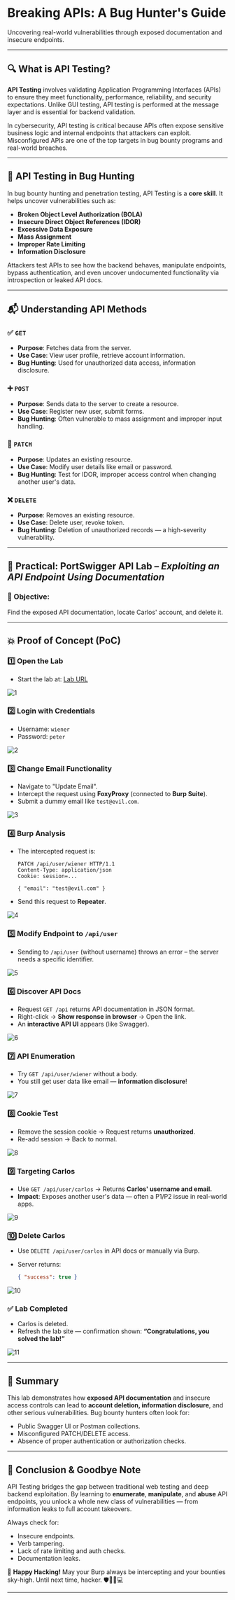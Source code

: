 # Breaking APIs: A Bug Hunter's Guide
Uncovering real-world vulnerabilities through exposed documentation and insecure endpoints.

---

## 🔍 What is API Testing?

**API Testing** involves validating Application Programming Interfaces (APIs) to ensure they meet functionality, performance, reliability, and security expectations. Unlike GUI testing, API testing is performed at the message layer and is essential for backend validation.

In cybersecurity, API testing is critical because APIs often expose sensitive business logic and internal endpoints that attackers can exploit. Misconfigured APIs are one of the top targets in bug bounty programs and real-world breaches.

---

## 🎯 API Testing in Bug Hunting

In bug bounty hunting and penetration testing, API Testing is a **core skill**. It helps uncover vulnerabilities such as:

* **Broken Object Level Authorization (BOLA)**
* **Insecure Direct Object References (IDOR)**
* **Excessive Data Exposure**
* **Mass Assignment**
* **Improper Rate Limiting**
* **Information Disclosure**

Attackers test APIs to see how the backend behaves, manipulate endpoints, bypass authentication, and even uncover undocumented functionality via introspection or leaked API docs.

---

## 📬 Understanding API Methods

### ✅ `GET`

* **Purpose**: Fetches data from the server.
* **Use Case**: View user profile, retrieve account information.
* **Bug Hunting**: Used for unauthorized data access, information disclosure.

### ➕ `POST`

* **Purpose**: Sends data to the server to create a resource.
* **Use Case**: Register new user, submit forms.
* **Bug Hunting**: Often vulnerable to mass assignment and improper input handling.

### 🔄 `PATCH`

* **Purpose**: Updates an existing resource.
* **Use Case**: Modify user details like email or password.
* **Bug Hunting**: Test for IDOR, improper access control when changing another user's data.

### ❌ `DELETE`

* **Purpose**: Removes an existing resource.
* **Use Case**: Delete user, revoke token.
* **Bug Hunting**: Deletion of unauthorized records — a high-severity vulnerability.

---

## 🔬 Practical: PortSwigger API Lab – *Exploiting an API Endpoint Using Documentation*

### 🧠 Objective:

Find the exposed API documentation, locate Carlos' account, and delete it.

---

## 💥 Proof of Concept (PoC)

### 1️⃣ Open the Lab

* Start the lab at: [Lab URL](https://portswigger.net/web-security/api-testing/lab-exploiting-api-endpoint-using-documentation)

![1](https://github.com/user-attachments/assets/9eb73635-8562-4ada-bc1b-e9c04ac4161e) <br/>

### 2️⃣ Login with Credentials

* Username: `wiener`
* Password: `peter`

![2](https://github.com/user-attachments/assets/b8e7d749-4377-489e-bb5a-be1b7a087978) <br/>

### 3️⃣ Change Email Functionality

* Navigate to "Update Email".
* Intercept the request using **FoxyProxy** (connected to **Burp Suite**).
* Submit a dummy email like `test@evil.com`.

![3](https://github.com/user-attachments/assets/aa557b84-7f0c-487c-89f0-b818b101044d) <br/>

### 4️⃣ Burp Analysis

* The intercepted request is:

  ```http
  PATCH /api/user/wiener HTTP/1.1
  Content-Type: application/json
  Cookie: session=...

  { "email": "test@evil.com" }
  ```
* Send this request to **Repeater**.

![4](https://github.com/user-attachments/assets/b08d760b-b54a-4015-ad93-1fb2892fc6d7) <br/>

### 5️⃣ Modify Endpoint to `/api/user`

* Sending to `/api/user` (without username) throws an error – the server needs a specific identifier.

![5](https://github.com/user-attachments/assets/77b54d1b-0b83-453d-8fa3-9aecb9fe17f7) <br/>

### 6️⃣ Discover API Docs

* Request `GET /api` returns API documentation in JSON format.
* Right-click → **Show response in browser** → Open the link.
* An **interactive API UI** appears (like Swagger).

![6](https://github.com/user-attachments/assets/d7df3ab5-dbf9-4b75-ae03-3c6d0773ee67) <br/>

### 7️⃣ API Enumeration

* Try `GET /api/user/wiener` without a body.
* You still get user data like email — **information disclosure**!

![7](https://github.com/user-attachments/assets/d88798a4-06ed-4861-9605-203c96597924) <br/>

### 8️⃣ Cookie Test

* Remove the session cookie → Request returns **unauthorized**.
* Re-add session → Back to normal.

![8](https://github.com/user-attachments/assets/2d4501ae-b460-4375-ae80-bcd5e3d40654) <br/>

### 9️⃣ Targeting Carlos

* Use `GET /api/user/carlos` → Returns **Carlos' username and email.**
* **Impact**: Exposes another user's data — often a P1/P2 issue in real-world apps.

![9](https://github.com/user-attachments/assets/17070371-c329-4ab9-80bb-53c64fdac4bf) <br/>

### 🔟 Delete Carlos

* Use `DELETE /api/user/carlos` in API docs or manually via Burp.
* Server returns:

  ```json
  { "success": true }
  ```

![10](https://github.com/user-attachments/assets/95207a16-ac31-4eda-94d6-a68b6e2b270a) <br/>

### ✅ Lab Completed

* Carlos is deleted.
* Refresh the lab site — confirmation shown: **“Congratulations, you solved the lab!”**

![11](https://github.com/user-attachments/assets/f6cdb65d-e7b1-49dc-869f-765d3a30b2b2) <br/>

---

## 📌 Summary

This lab demonstrates how **exposed API documentation** and insecure access controls can lead to **account deletion, information disclosure**, and other serious vulnerabilities. Bug bounty hunters often look for:

* Public Swagger UI or Postman collections.
* Misconfigured PATCH/DELETE access.
* Absence of proper authentication or authorization checks.

---

## 🏁 Conclusion & Goodbye Note

API Testing bridges the gap between traditional web testing and deep backend exploitation. By learning to **enumerate**, **manipulate**, and **abuse** API endpoints, you unlock a whole new class of vulnerabilities — from information leaks to full account takeovers.

Always check for:

* Insecure endpoints.
* Verb tampering.
* Lack of rate limiting and auth checks.
* Documentation leaks.

🫡 **Happy Hacking!** May your Burp always be intercepting and your bounties sky-high.
Until next time, hacker. 🛡️🕵️‍♂️💻

---
